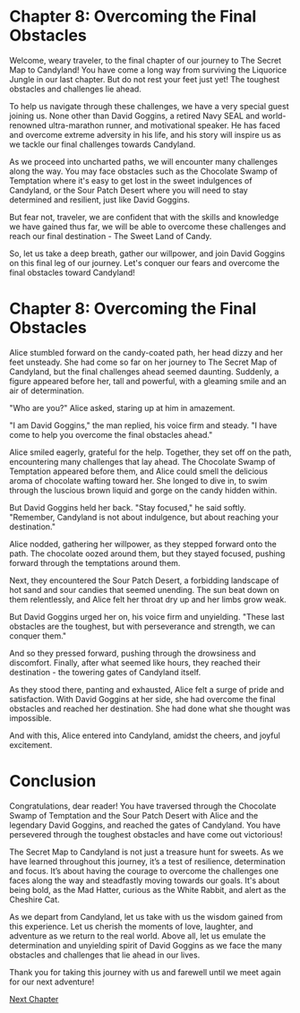 # Chapter 8: Overcoming the Final Obstacles

Welcome, weary traveler, to the final chapter of our journey to The Secret Map to Candyland! You have come a long way from surviving the Liquorice Jungle in our last chapter. But do not rest your feet just yet! The toughest obstacles and challenges lie ahead.

To help us navigate through these challenges, we have a very special guest joining us. None other than David Goggins, a retired Navy SEAL and world-renowned ultra-marathon runner, and motivational speaker. He has faced and overcome extreme adversity in his life, and his story will inspire us as we tackle our final challenges towards Candyland.

As we proceed into uncharted paths, we will encounter many challenges along the way. You may face obstacles such as the Chocolate Swamp of Temptation where it's easy to get lost in the sweet indulgences of Candyland, or the Sour Patch Desert where you will need to stay determined and resilient, just like David Goggins.

But fear not, traveler, we are confident that with the skills and knowledge we have gained thus far, we will be able to overcome these challenges and reach our final destination - The Sweet Land of Candy.

So, let us take a deep breath, gather our willpower, and join David Goggins on this final leg of our journey. Let's conquer our fears and overcome the final obstacles toward Candyland!
# Chapter 8: Overcoming the Final Obstacles

Alice stumbled forward on the candy-coated path, her head dizzy and her feet unsteady. She had come so far on her journey to The Secret Map of Candyland, but the final challenges ahead seemed daunting. Suddenly, a figure appeared before her, tall and powerful, with a gleaming smile and an air of determination.

"Who are you?" Alice asked, staring up at him in amazement.

"I am David Goggins," the man replied, his voice firm and steady. "I have come to help you overcome the final obstacles ahead."

Alice smiled eagerly, grateful for the help. Together, they set off on the path, encountering many challenges that lay ahead. The Chocolate Swamp of Temptation appeared before them, and Alice could smell the delicious aroma of chocolate wafting toward her. She longed to dive in, to swim through the luscious brown liquid and gorge on the candy hidden within.

But David Goggins held her back. "Stay focused," he said softly. "Remember, Candyland is not about indulgence, but about reaching your destination."

Alice nodded, gathering her willpower, as they stepped forward onto the path. The chocolate oozed around them, but they stayed focused, pushing forward through the temptations around them.

Next, they encountered the Sour Patch Desert, a forbidding landscape of hot sand and sour candies that seemed unending. The sun beat down on them relentlessly, and Alice felt her throat dry up and her limbs grow weak.

But David Goggins urged her on, his voice firm and unyielding. "These last obstacles are the toughest, but with perseverance and strength, we can conquer them."

And so they pressed forward, pushing through the drowsiness and discomfort. Finally, after what seemed like hours, they reached their destination - the towering gates of Candyland itself.

As they stood there, panting and exhausted, Alice felt a surge of pride and satisfaction. With David Goggins at her side, she had overcome the final obstacles and reached her destination. She had done what she thought was impossible.

And with this, Alice entered into Candyland, amidst the cheers, and joyful excitement.
# Conclusion

Congratulations, dear reader! You have traversed through the Chocolate Swamp of Temptation and the Sour Patch Desert with Alice and the legendary David Goggins, and reached the gates of Candyland. You have persevered through the toughest obstacles and have come out victorious! 

The Secret Map to Candyland is not just a treasure hunt for sweets. As we have learned throughout this journey, it’s a test of resilience, determination and focus. It’s about having the courage to overcome the challenges one faces along the way and steadfastly moving towards our goals. It's about being bold, as the Mad Hatter, curious as the White Rabbit, and alert as the Cheshire Cat.

As we depart from Candyland, let us take with us the wisdom gained from this experience. Let us cherish the moments of love, laughter, and adventure as we return to the real world. Above all, let us emulate the determination and unyielding spirit of David Goggins as we face the many obstacles and challenges that lie ahead in our lives.

Thank you for taking this journey with us and farewell until we meet again for our next adventure!


[Next Chapter](09_Chapter09.md)